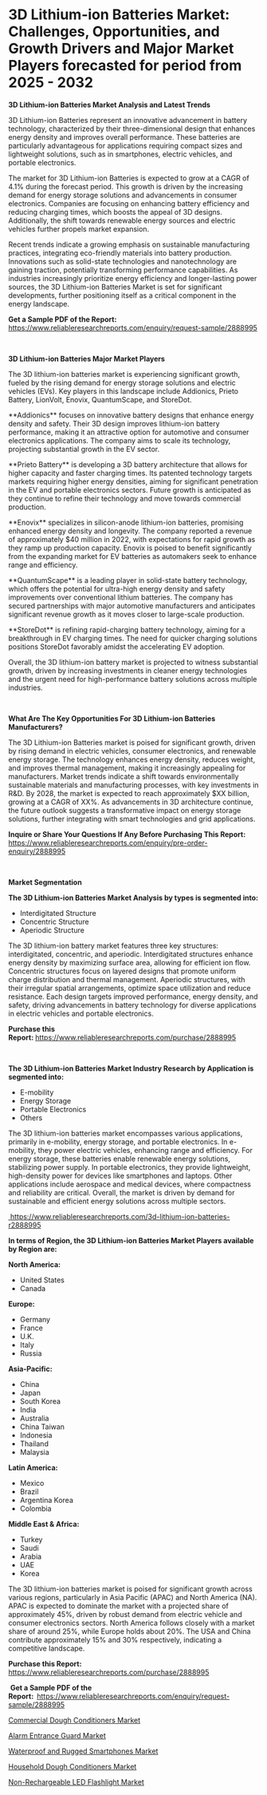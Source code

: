 <p><h1>3D Lithium-ion Batteries Market: Challenges, Opportunities, and Growth Drivers and Major Market Players forecasted for period from 2025 - 2032</h1></p><p><strong>3D Lithium-ion Batteries Market Analysis and Latest Trends</strong></p>
<p><p>3D Lithium-ion Batteries represent an innovative advancement in battery technology, characterized by their three-dimensional design that enhances energy density and improves overall performance. These batteries are particularly advantageous for applications requiring compact sizes and lightweight solutions, such as in smartphones, electric vehicles, and portable electronics.</p><p>The market for 3D Lithium-ion Batteries is expected to grow at a CAGR of 4.1% during the forecast period. This growth is driven by the increasing demand for energy storage solutions and advancements in consumer electronics. Companies are focusing on enhancing battery efficiency and reducing charging times, which boosts the appeal of 3D designs. Additionally, the shift towards renewable energy sources and electric vehicles further propels market expansion.</p><p>Recent trends indicate a growing emphasis on sustainable manufacturing practices, integrating eco-friendly materials into battery production. Innovations such as solid-state technologies and nanotechnology are gaining traction, potentially transforming performance capabilities. As industries increasingly prioritize energy efficiency and longer-lasting power sources, the 3D Lithium-ion Batteries Market is set for significant developments, further positioning itself as a critical component in the energy landscape.</p></p>
<p><strong>Get a Sample PDF of the Report:&nbsp;</strong> <a href="https://www.reliableresearchreports.com/enquiry/request-sample/2888995?utm_campaign=3369&utm_medium=2&utm_source=Github&utm_content=ia&utm_term=14032025&utm_id=3d-lithium-ion-batteries">https://www.reliableresearchreports.com/enquiry/request-sample/2888995</a></p>
<p>&nbsp;</p>
<p><strong>3D Lithium-ion Batteries Major Market Players</strong></p>
<p><p>The 3D lithium-ion batteries market is experiencing significant growth, fueled by the rising demand for energy storage solutions and electric vehicles (EVs). Key players in this landscape include Addionics, Prieto Battery, LionVolt, Enovix, QuantumScape, and StoreDot.</p><p>**Addionics** focuses on innovative battery designs that enhance energy density and safety. Their 3D design improves lithium-ion battery performance, making it an attractive option for automotive and consumer electronics applications. The company aims to scale its technology, projecting substantial growth in the EV sector.</p><p>**Prieto Battery** is developing a 3D battery architecture that allows for higher capacity and faster charging times. Its patented technology targets markets requiring higher energy densities, aiming for significant penetration in the EV and portable electronics sectors. Future growth is anticipated as they continue to refine their technology and move towards commercial production.</p><p>**Enovix** specializes in silicon-anode lithium-ion batteries, promising enhanced energy density and longevity. The company reported a revenue of approximately $40 million in 2022, with expectations for rapid growth as they ramp up production capacity. Enovix is poised to benefit significantly from the expanding market for EV batteries as automakers seek to enhance range and efficiency.</p><p>**QuantumScape** is a leading player in solid-state battery technology, which offers the potential for ultra-high energy density and safety improvements over conventional lithium batteries. The company has secured partnerships with major automotive manufacturers and anticipates significant revenue growth as it moves closer to large-scale production.</p><p>**StoreDot** is refining rapid-charging battery technology, aiming for a breakthrough in EV charging times. The need for quicker charging solutions positions StoreDot favorably amidst the accelerating EV adoption.</p><p>Overall, the 3D lithium-ion battery market is projected to witness substantial growth, driven by increasing investments in cleaner energy technologies and the urgent need for high-performance battery solutions across multiple industries.</p></p>
<p>&nbsp;</p>
<p><strong>What Are The Key Opportunities For 3D Lithium-ion Batteries Manufacturers?</strong></p>
<p><p>The 3D Lithium-ion Batteries market is poised for significant growth, driven by rising demand in electric vehicles, consumer electronics, and renewable energy storage. The technology enhances energy density, reduces weight, and improves thermal management, making it increasingly appealing for manufacturers. Market trends indicate a shift towards environmentally sustainable materials and manufacturing processes, with key investments in R&D. By 2028, the market is expected to reach approximately $XX billion, growing at a CAGR of XX%. As advancements in 3D architecture continue, the future outlook suggests a transformative impact on energy storage solutions, further integrating with smart technologies and grid applications.</p></p>
<p><strong>Inquire or Share Your Questions If Any Before Purchasing This Report:</strong> <a href="https://www.reliableresearchreports.com/enquiry/pre-order-enquiry/2888995?utm_campaign=3369&utm_medium=2&utm_source=Github&utm_content=ia&utm_term=14032025&utm_id=3d-lithium-ion-batteries">https://www.reliableresearchreports.com/enquiry/pre-order-enquiry/2888995</a></p>
<p>&nbsp;</p>
<p><strong>Market Segmentation</strong></p>
<p><strong>The 3D Lithium-ion Batteries Market Analysis by types is segmented into:</strong></p>
<p><ul><li>Interdigitated Structure</li><li>Concentric Structure</li><li>Aperiodic Structure</li></ul></p>
<p><p>The 3D lithium-ion battery market features three key structures: interdigitated, concentric, and aperiodic. Interdigitated structures enhance energy density by maximizing surface area, allowing for efficient ion flow. Concentric structures focus on layered designs that promote uniform charge distribution and thermal management. Aperiodic structures, with their irregular spatial arrangements, optimize space utilization and reduce resistance. Each design targets improved performance, energy density, and safety, driving advancements in battery technology for diverse applications in electric vehicles and portable electronics.</p></p>
<p><strong>Purchase this Report:&nbsp;</strong><a href="https://www.reliableresearchreports.com/purchase/2888995?utm_campaign=3369&utm_medium=2&utm_source=Github&utm_content=ia&utm_term=14032025&utm_id=3d-lithium-ion-batteries">https://www.reliableresearchreports.com/purchase/2888995</a></p>
<p>&nbsp;</p>
<p><strong>The 3D Lithium-ion Batteries Market Industry Research by Application is segmented into:</strong></p>
<p><ul><li>E-mobility</li><li>Energy Storage</li><li>Portable Electronics</li><li>Others</li></ul></p>
<p><p>The 3D lithium-ion batteries market encompasses various applications, primarily in e-mobility, energy storage, and portable electronics. In e-mobility, they power electric vehicles, enhancing range and efficiency. For energy storage, these batteries enable renewable energy solutions, stabilizing power supply. In portable electronics, they provide lightweight, high-density power for devices like smartphones and laptops. Other applications include aerospace and medical devices, where compactness and reliability are critical. Overall, the market is driven by demand for sustainable and efficient energy solutions across multiple sectors.</p></p>
<p><a href="https://www.reliableresearchreports.com/3d-lithium-ion-batteries-r2888995?utm_campaign=3369&utm_medium=2&utm_source=Github&utm_content=ia&utm_term=14032025&utm_id=3d-lithium-ion-batteries">&nbsp;https://www.reliableresearchreports.com/3d-lithium-ion-batteries-r2888995</a></p>
<p><strong>In terms of Region, the 3D Lithium-ion Batteries Market Players available by Region are:</strong></p>
<p>
    <p> <strong> North America: </strong>
        <ul>
            <li>United States</li>
            <li>Canada</li>
        </ul>
        </p> 
    <p> <strong> Europe: </strong>
        <ul>
            <li>Germany</li>
            <li>France</li>
            <li>U.K.</li>
            <li>Italy</li>
            <li>Russia</li>
        </ul>
        </p> 
    <p> <strong> Asia-Pacific: </strong>
        <ul>
            <li>China</li>
            <li>Japan</li>
            <li>South Korea</li>
            <li>India</li>
            <li>Australia</li>
            <li>China Taiwan</li>
            <li>Indonesia</li>
            <li>Thailand</li>
            <li>Malaysia</li>
        </ul>
        </p> 
    <p> <strong> Latin America: </strong>
        <ul>
            <li>Mexico</li>
            <li>Brazil</li>
            <li>Argentina Korea</li>
            <li>Colombia</li>
        </ul>
        </p> 
    <p> <strong> Middle East & Africa: </strong>
        <ul>
            <li>Turkey</li>
            <li>Saudi</li>
            <li>Arabia</li>
            <li>UAE</li>
            <li>Korea</li>
        </ul>
    </p>
    </p>
<p><p>The 3D lithium-ion batteries market is poised for significant growth across various regions, particularly in Asia Pacific (APAC) and North America (NA). APAC is expected to dominate the market with a projected share of approximately 45%, driven by robust demand from electric vehicle and consumer electronics sectors. North America follows closely with a market share of around 25%, while Europe holds about 20%. The USA and China contribute approximately 15% and 30% respectively, indicating a competitive landscape.</p></p>
<p><strong>Purchase this Report: </strong><a href="https://www.reliableresearchreports.com/purchase/2888995?utm_campaign=3369&utm_medium=2&utm_source=Github&utm_content=ia&utm_term=14032025&utm_id=3d-lithium-ion-batteries">https://www.reliableresearchreports.com/purchase/2888995</a></p>
<p>&nbsp;<strong>Get a Sample PDF of the Report:&nbsp;&nbsp;</strong><a href="https://www.reliableresearchreports.com/enquiry/request-sample/2888995?utm_campaign=3369&utm_medium=2&utm_source=Github&utm_content=ia&utm_term=14032025&utm_id=3d-lithium-ion-batteries">https://www.reliableresearchreports.com/enquiry/request-sample/2888995</a></p>
<p><strong></strong></p>
<p><p><a href="https://www.linkedin.com/pulse/latest-commercial-dough-conditioners-market-research-size-ph3zf?utm_campaign=3369&utm_medium=2&utm_source=Github&utm_content=ia&utm_term=14032025&utm_id=3d-lithium-ion-batteries">Commercial Dough Conditioners Market</a></p><p><a href="https://www.linkedin.com/pulse/global-alarm-entrance-guard-market-trends-applications-zwb4c?utm_campaign=3369&utm_medium=2&utm_source=Github&utm_content=ia&utm_term=14032025&utm_id=3d-lithium-ion-batteries">Alarm Entrance Guard Market</a></p><p><a href="https://www.linkedin.com/pulse/waterproof-rugged-smartphones-market-report-insights-from-c5wqc?utm_campaign=3369&utm_medium=2&utm_source=Github&utm_content=ia&utm_term=14032025&utm_id=3d-lithium-ion-batteries">Waterproof and Rugged Smartphones Market</a></p><p><a href="https://www.linkedin.com/pulse/household-dough-conditioners-market-projections-2025-2032-7rnhf?utm_campaign=3369&utm_medium=2&utm_source=Github&utm_content=ia&utm_term=14032025&utm_id=3d-lithium-ion-batteries">Household Dough Conditioners Market</a></p><p><a href="https://www.linkedin.com/pulse/non-rechargeable-led-flashlight-market-analysis-featuringgrowth-khhff?utm_campaign=3369&utm_medium=2&utm_source=Github&utm_content=ia&utm_term=14032025&utm_id=3d-lithium-ion-batteries">Non-Rechargeable LED Flashlight Market</a></p></p>